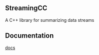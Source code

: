 StreamingCC
----------------------
A C++ library for summarizing data streams

## Documentation
[docs](http://xmerge.me/StreamingCC/)

